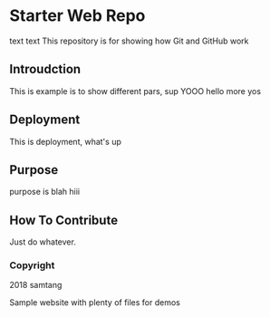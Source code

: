 # Starter Web Repo
text text
This repository is for showing how Git and GitHub work

## Introudction

This is example is to show different pars, sup
YOOO hello
more yos
## Deployment

This is deployment, what's up

## Purpose
purpose is blah
hiii

## How To Contribute
Just do whatever.

### Copyright
2018 samtang


Sample website with plenty of files for demos